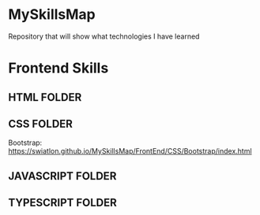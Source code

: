 # MySkillsMap
Repository that will show what technologies I have learned


# Frontend Skills

## HTML FOLDER

## CSS FOLDER
Bootstrap: https://swiatlon.github.io/MySkillsMap/FrontEnd/CSS/Bootstrap/index.html

## JAVASCRIPT FOLDER

## TYPESCRIPT FOLDER
